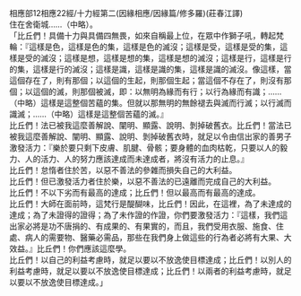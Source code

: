 相應部12相應22經/十力經第二(因緣相應/因緣篇/修多羅)(莊春江譯)  
住在舍衛城……（中略）。  
「比丘們！具備十力與具備四無畏，如來自稱最上位，在眾中作獅子吼，轉起梵輪：『這樣是色，這樣是色的集，這樣是色的滅沒；這樣是受，這樣是受的集，這樣是受的滅沒；這樣是想，這樣是想的集，這樣是想的滅沒；這樣是行，這樣是行的集，這樣是行的滅沒；這樣是識，這樣是識的集，這樣是識的滅沒。像這樣，當這個存在了，則有那個；以這個的生起，則那個生起；當這個不存在了，則沒有那個；以這個的滅，則那個被滅，即：以無明為緣而有行；以行為緣而有識；……（中略）這樣是這整個苦蘊的集。但就以那無明的無餘褪去與滅而行滅；以行滅而識滅；……（中略）這樣是這整個苦蘊的滅。』  
比丘們！法已被我這麼善解說、闡明、顯露、說明、剝掉破舊衣。比丘們！當法已被我這麼善解說、闡明、顯露、說明、剝掉破舊衣時，就足以令由信出家的善男子激發活力：『樂於要只剩下皮膚、肌腱、骨骸；要身體的血肉枯乾，只要以人的毅力、人的活力、人的努力應該達成而未達成者，將沒有活力的止息。』  
比丘們！怠惰者住於苦，以惡不善法的參雜而損失自己的大利益。  
比丘們！但已激發活力者住於樂，以惡不善法的已遠離而完成自己的大利益。  
比丘們！不以下劣而有最高的達成；比丘們！但以最高而有最高的達成。  
比丘們！大師在面前時，這梵行是醍醐味，比丘們！因此，在這裡，為了未達成的達成；為了未證得的證得；為了未作證的作證，你們要激發活力：『這樣，我們這出家必將是功不唐捐的、有成果的、有果實的，而且，我們受用衣服、施食、住處、病人的需要物、醫藥必需品，那些在我們身上做這些的行為者必將有大果、大效益。』比丘們！你們應該這麼學。  
比丘們！以自己的利益考慮時，就足以要以不放逸使目標達成；比丘們！以別人的利益考慮時，就足以要以不放逸使目標達成；比丘們！以兩者的利益考慮時，就足以要以不放逸使目標達成。」  
  
  
